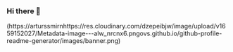 ### Hi there 👋
(https://arturssmirnhttps://res.cloudinary.com/dzepeibjw/image/upload/v1659152027/Metadata-image---alw_nrcnx6.pngovs.github.io/github-profile-readme-generator/images/banner.png)
<!--
**jad-delgadillo/jad-delgadillo** is a ✨ _special_ ✨ repository because its `README.md` (this file) appears on your GitHub profile.

Here are some ideas to get you started:

- 🔭 I’m currently working on ...
- 🌱 I’m currently learning ...
- 👯 I’m looking to collaborate on ...
- 🤔 I’m looking for help with ...
- 💬 Ask me about ...
- 📫 How to reach me: ...
- 😄 Pronouns: ...
- ⚡ Fun fact: ...
-->
